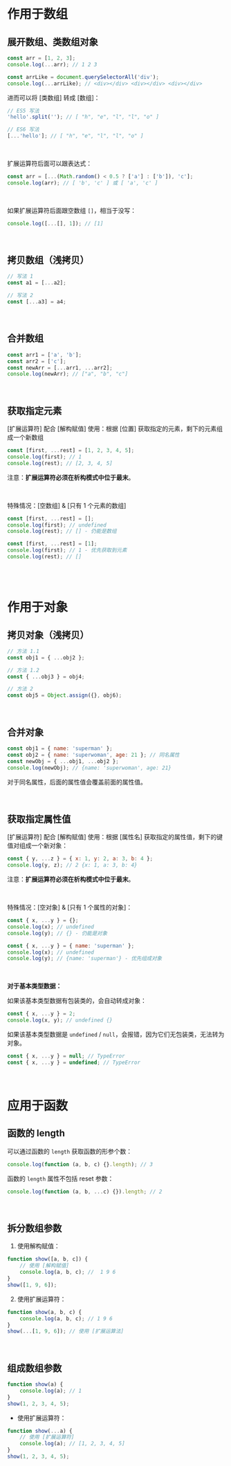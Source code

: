 # 作用于数组

## 展开数组、类数组对象

```js
const arr = [1, 2, 3];
console.log(...arr); // 1 2 3

const arrLike = document.querySelectorAll('div');
console.log(...arrLike); // <div></div> <div></div> <div></div>
```

进而可以将 [类数组] 转成 [数组]：

```js
// ES5 写法
'hello'.split(''); // [ "h", "e", "l", "l", "o" ]

// ES6 写法
[...'hello']; // [ "h", "e", "l", "l", "o" ]
```

<br>

扩展运算符后面可以跟表达式：

```js
const arr = [...(Math.random() < 0.5 ? ['a'] : ['b']), 'c'];
console.log(arr); // [ 'b', 'c' ] 或 [ 'a', 'c' ]
```

<br>

如果扩展运算符后面跟空数组 `[]`，相当于没写：

```js
console.log([...[], 1]); // [1]
```

<br>

## 拷贝数组（浅拷贝）

```js
// 写法 1
const a1 = [...a2];

// 写法 2
const [...a3] = a4;
```

<br>

## 合并数组

```js
const arr1 = ['a', 'b'];
const arr2 = ['c'];
const newArr = [...arr1, ...arr2];
console.log(newArr); // ["a", "b", "c"]
```

<br>

## 获取指定元素

[扩展运算符] 配合 [解构赋值] 使用：根据 [位置] 获取指定的元素，剩下的元素组成一个新数组

```js
const [first, ...rest] = [1, 2, 3, 4, 5];
console.log(first); // 1
console.log(rest); // [2, 3, 4, 5]
```

注意：**扩展运算符必须在析构模式中位于最末**。

<br>

特殊情况：[空数组] & [只有 1 个元素的数组]

```js
const [first, ...rest] = [];
console.log(first); // undefined
console.log(rest); // [] - 仍能是数组
```

```js
const [first, ...rest] = [1];
console.log(first); // 1 - 优先获取到元素
console.log(rest); // []
```

<br><br>

# 作用于对象

## 拷贝对象（浅拷贝）

```js
// 方法 1.1
const obj1 = { ...obj2 };

// 方法 1.2
const { ...obj3 } = obj4;

// 方法 2
const obj5 = Object.assign({}, obj6);
```

<br>

## 合并对象

```js
const obj1 = { name: 'superman' };
const obj2 = { name: 'superwoman', age: 21 }; // 同名属性
const newObj = { ...obj1, ...obj2 };
console.log(newObj); // {name: 'superwoman', age: 21}
```

对于同名属性，后面的属性值会覆盖前面的属性值。

<br>

## 获取指定属性值

[扩展运算符] 配合 [解构赋值] 使用：根据 [属性名] 获取指定的属性值，剩下的键值对组成一个新对象：

```js
const { y, ...z } = { x: 1, y: 2, a: 3, b: 4 };
console.log(y, z); // 2 {x: 1, a: 3, b: 4}
```

注意：**扩展运算符必须在析构模式中位于最末**。

<br>

特殊情况：[空对象] & [只有 1 个属性的对象]：

```js
const { x, ...y } = {};
console.log(x); // undefined
console.log(y); // {} - 仍能是对象
```

```js
const { x, ...y } = { name: 'superman' };
console.log(x); // undefined
console.log(y); // {name: 'superman'} - 优先组成对象
```

<br>

**对于基本类型数据：**

如果该基本类型数据有包装类的，会自动转成对象：

```js
const { x, ...y } = 2;
console.log(x, y); // undefined {}
```

如果该基本类型数据是 `undefined` / `null`，会报错，因为它们无包装类，无法转为对象。

```js
const { x, ...y } = null; // TypeError
const { x, ...y } = undefined; // TypeError
```

<br>

# 应用于函数

## 函数的 length

可以通过函数的 `length` 获取函数的形参个数：

```js
console.log(function (a, b, c) {}.length); // 3
```

函数的 `length` 属性不包括 reset 参数：

```js
console.log(function (a, b, ...c) {}).length; // 2
```

<br>

## 拆分数组参数

1. 使用解构赋值：

```js
function show([a, b, c]) {
    // 使用 [解构赋值]
    console.log(a, b, c); //  1 9 6
}
show([1, 9, 6]);
```

2. 使用扩展运算符：

```js
function show(a, b, c) {
    console.log(a, b, c); // 1 9 6
}
show(...[1, 9, 6]); // 使用 [扩展运算法]
```

<br>

## 组成数组参数

```js
function show(a) {
    console.log(a); // 1
}
show(1, 2, 3, 4, 5);
```

-   使用扩展运算符：

```js
function show(...a) {
    // 使用 [扩展运算符]
    console.log(a); // [1, 2, 3, 4, 5]
}
show(1, 2, 3, 4, 5);
```

<br>
